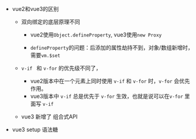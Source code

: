 - vue2和vue3的区别

  - 双向绑定的底层原理不同

    - vue2使用`Object.defineProperty`, vue3使用`new Proxy`

    - `defineProperty`的问题：后添加的属性劫持不到，对象/数组新增时，需要`vm.$set`

  - `v-if ` 和 `v-for` 的优先级不同了，

    - vue2版本中在一个元素上同时使用 `v-if` 和 `v-for` 时，`v-for` 会优先作用。
    - vue3版本中 `v-if` 总是优先于 `v-for` 生效，也就是说可以在`v-for` 里面写 `v-if`

  - vue3 新增了 组合式API

- vue3 setup 语法糖
